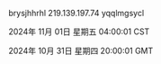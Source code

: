 brysjhhrhl 219.139.197.74 yqqlmgsycl

2024年 11月 01日 星期五 04:00:01 CST

2024年 10月 31日 星期四 20:00:01 GMT
